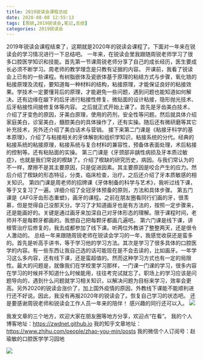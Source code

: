```yaml
---
title: 2019锐读会课程总结
date: 2020-08-08 12:55:13
tags: [周锐,2019锐读会,笔记,总结]
categories: 2019锐读会
---
```

2019年锐读会课程结束了，这期就是2020年的锐读会课程了。下面对一年来在锐读会的学习情况进行一下总结吧。
一年来，在锐读会里我跟随周锐老师学习了很多口腔医学知识和技能。首先第一节课周锐老师分享了自己的成长经历，医生要成长必须不断学习。周老师的教学理念是只教有证据的内容。
开课前，我看了锐读会上已有的一些课程。有树脂嵌体及瓷嵌体基于原理的粘结方式与步骤，氧化锆的粘接原理及流程，要知道每一种材料的结构，粘接原理，才能保证良好的粘接效果。学技术一定要懂背后的原理，才能避免一些问题，遇到问题也能知道如何解决。还有边缘在龈下的后牙进行粘接性修复、微贴面的设计粘接，隐形抛光技术、后牙粘接性间接修复体等内容。
之后就正式开始上课了。首先是牙齿美白技术，介绍了牙变色的原因，牙美白原理，使用的药剂，安全性等问题。然后就具体介绍家庭美白，诊室美白，髓腔美白的具体操作了，还有实操。随后还有微研磨等其它补充技术，另外还介绍了美白话术与营销。
接下来第二门课是《粘接牙科学的基本原理》，介绍了与粘接相关的牙体解剖和组织学知识，粘接系统的分代。经典的粘接系统的粘接原理，粘接系统与复合材料的兼容性，预备体表面处理，术后粘接的控制等。还有粘贴面的实操。
第三门课是《牙颈部非龋性病损及牙本质过敏症》，也就是我们常说的楔缺了。介绍了楔缺的研究历史，病因。与我们常认为的不一样，摩擦不是其主要原因，只是促进因素。其主要原因是咬合产生的应力。然后介绍了楔缺的形态特征，分类，临床检查，治疗。之后还介绍了牙本质敏感的相关知识。
第四门课是周老师的招牌课《牙体制备的科学与艺术》，我听过线下课，等于又复习了一遍。详细介绍了全冠牙体预备的原则，方法和具体步骤。
第五门课是《AFG牙齿形态重塑》，画牙的课程。之前在朋友圈看同行们画的牙，很羡慕，但是觉得自己没那天分。学习了才知道画牙也是有方法的，按照一定步骤来，还是能画好的。关键是通过画牙来加深自己对牙体形态的理解。限于课程时间，老师并不是每颗牙都画的。我想自己把每颗牙都画几遍吧。
第六门课是线下课，讲根管治疗后修复的，我去成都参加了线下课。听两位外教讲了整整两天，还是很令人激动的。
总结一年来跟随周锐老师在锐读会学习的一年，我感觉收获还是蛮多的。首先是听高手讲书，等于学习他的学习方法。其次是学习了很多具体的口腔医学的内容。有一些东西让我自己选的话可能现在是不会去读的，比如画牙。一年学习这么多内容，还有线下课，还是蛮超值的。然而这种学习方式也有一定的局限性。最大的问题是，就像我们在学校里学习那样，一门课一门课的学习，很多内容在学习的时候并不知道什么时候能用，往往考完试就忘了。职场上的学习应该是问题导向的，遇到什么问题就学习相关知识，以解决问题为目标来学习，效率会更高。另外2020的锐读会涨价了，加上国外疫情的原因，外教线下课能不能顺利进行还不好说。因此，我没有再报2020年的锐读会了。恢复自己学习的状态吧。
还是要感谢周锐老师和锐读会工作人员一年来的陪伴！
感兴趣的同行还可以入。
![](https://zymblog-1258069789.cos.ap-chengdu.myqcloud.com/blog0152-2019rdh/038/01.png)



我发文章的三个地方，欢迎大家在朋友圈等地方分享，欢迎点“在看”。
我的个人博客地址：https://zwdnet.github.io
我的知乎文章地址： https://www.zhihu.com/people/zhao-you-min/posts
我的微信个人订阅号：赵瑜敏的口腔医学学习园地


![](https://zymblog-1258069789.cos.ap-chengdu.myqcloud.com/other/wx.jpg)